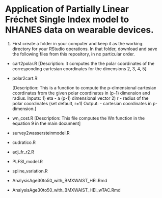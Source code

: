 # Application of Partially Linear Fréchet Single Index model to NHANES data on wearable devices.

1. First create a folder in your computer and keep it as the working directory for your RStudio operations. In that folder, download and save the following files from this repository, in no particular order. 

  - cart2polar.R
    [Description: It computes the the polar coordinates of the corresponding cartesian coordinates for the dimensions 2, 3, 4, 5]
  - polar2cart.R

    [Description: This is a function to compute the p-dimensional cartesian coordinates from the given polar coordinates in (p-1) dimension and radius.
    Inputs: 1) eta  - a (p-1) dimensional vector
            2) r    - radius of the polar coordinates (set default, r=1)
    Output:         - cartesian coordinates in p-dimension.]
    
  - wn_cost.R
    [Description: This file computes the Wn function in the equation 9 in the main document]
  - survey2wassersteinmodel.R
  - cudratico.R
  - adj_fr_r2.R
  - PLFSI_model.R
  - spline_variation.R
  - AnalysisAge30to50_with_BMXWAIST_HEI.Rmd
  - AnalysisAge30to50_with_BMXWAIST_HEI_wTAC.Rmd



